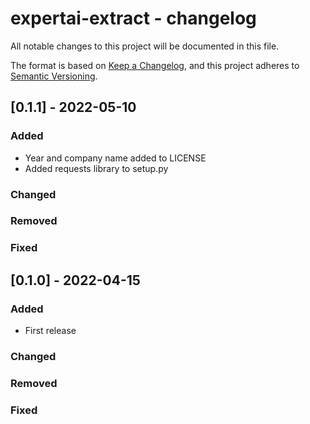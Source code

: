 # expertai-extract - changelog

All notable changes to this project will be documented in this file.

The format is based on [Keep a Changelog](https://keepachangelog.com/en/1.0.0/),
and this project adheres to [Semantic Versioning](https://semver.org/spec/v2.0.0.html).

## [0.1.1] - 2022-05-10

### Added

* Year and company name added to LICENSE
* Added requests library to setup.py

### Changed

### Removed

### Fixed

## [0.1.0] - 2022-04-15

### Added

* First release

### Changed

### Removed

### Fixed
